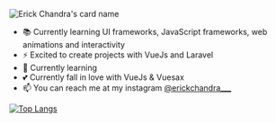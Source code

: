 ![Erick Chandra's card name](https://cardivo.vercel.app/api?name=Erick%20Chandra&description=Having%20fun%20with%20infinite%20curiousity&image=https://avatars.githubusercontent.com/u/58076160?v=4&backgroundColor=%23ecf0f1&instagram=erickchandra___&linkedin=Erick%20Chandra&github=erickchann&pattern=hideout&colorPattern=%23eaeaea)

- 📚 Currently learning UI frameworks, JavaScript frameworks, web animations and interactivity
- ⚡ Excited to create projects with VueJs and Laravel
- 🧠 Currently learning
- 💕 Currently fall in love with VueJs & Vuesax
- 📫 You can reach me at my instagram [@erickchandra___](https://instagram.com/erickchandra___)

[![Top Langs](https://github-readme-stats.vercel.app/api/top-langs/?username=erickchann&langs_count=10)](https://github.com/erickchann/erickchann)
